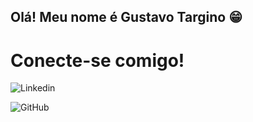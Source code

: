 ## Olá! Meu nome é Gustavo Targino 😁

# Conecte-se comigo!

![Linkedin](https://www.linkedin.com/in/gustavo-targino-7a6a82243/)

![GitHub](https://github.com/gustavo-targino)
